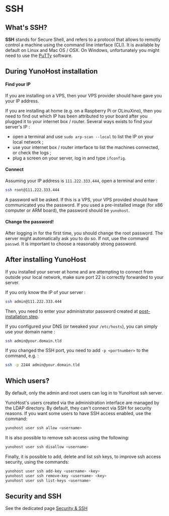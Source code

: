# SSH

## What's SSH?

**SSH** stands for Secure Shell, and refers to a protocol that allows to remotly control a machine using the command line interface (CLI). It is available by default on Linux and Mac OS / OSX. On Windows, unfortunately you might need to use the [PuTTy](http://www.fastcomet.com/tutorials/getting-started/putty) software.

## During YunoHost installation

#### Find your IP

If you are installing on a VPS, then your VPS provider should have gave you your IP address. 

If you are installing at home (e.g. on a Raspberry Pi or OLinuXino), then you need to find out which IP has been attributed to your board after you plugged it to your internet box / router. Several ways exists to find your server's IP :

- open a terminal and use `sudo arp-scan --local` to list the IP on your local network ;
- use your internet box / router interface to list the machines connected, or check the logs ;
- plug a screen on your server, log in and type `ifconfig`.

#### Connect

Assuming your IP address is `111.222.333.444`, open a terminal and enter :

```bash
ssh root@111.222.333.444
```

A password will be asked. If this is a VPS, your VPS provided should have communicated you the password. If you used a pre-installed image (for x86 computer or ARM board), the password should be `yunohost`.

#### Change the password!

After logging in for the first time, you should change the root password. The server might automatically ask you to do so. If not, use the command `passwd`. It is important to choose a reasonably strong password.

## After installing YunoHost

If you installed your server at home and are attempting to connect from outside your local network, make sure port 22 is correctly forwarded to your server.

If you only know the IP of your server :

```bash
ssh admin@111.222.333.444
```

Then, you need to enter your administrator password created at [post-installation step](postinstall).

If you configured your DNS (or tweaked your `/etc/hosts`), you can simply use your domain name :

```bash
ssh admin@your.domain.tld
```

If you changed the SSH port, you need to add `-p <portnumber>` to the command, e.g. :

```bash
ssh -p 2244 admin@your.domain.tld
```

## Which users?

By default, only the admin and root users can log in to YunoHost ssh server.

YunoHost's users created via the administration interface are managed by the LDAP directory. By default, they can't connect via SSH for security reasons. If you want some users to have SSH access enabled, use the command:

```bash
yunohost user ssh allow <username>
```

It is also possible to remove ssh access using the following:

```bash
yunohost user ssh disallow <username>
```

Finally, it is possible to add, delete and list ssh keys, to improve ssh access security, using the commands:

```bash
yunohost user ssh add-key <username> <key>
yunohost user ssh remove-key <username> <key>
yunohost user ssh list-keys <username>
```

## Security and SSH

See the dedicated page [Security & SSH](security_en)
